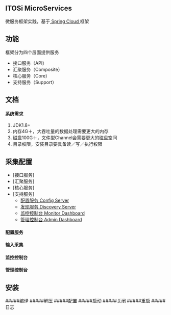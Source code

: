 ## ITOSi MicroServices
微服务框架实践，基于[ Spring Cloud ](http://projects.spring.io/spring-cloud/)框架
## 功能
框架分为四个层面提供服务

* 接口服务（API）
* 汇聚服务（Composite）
* 核心服务（Core）
* 支持服务（Support）


## 文档
#### 系统需求
1. JDK1.8+
2. 内存4G＋，大吞吐量的数据处理需要更大的内存
3. 磁盘100G＋，文件型Channel会需要更大的磁盘空间
4. 目录权限，安装目录要具备读／写／执行权限


## 采集配置
* [接口服务]
* [汇聚服务]
* [核心服务]
* [支持服务]
  * [配置服务 Config Server](#config-server)
  * [发现服务 Discovery Server](#discovery-server)
  * [监控控制台 Monitor Dashboard](#monitor-server)
  * [管理控制台 Admin Dashboard](#admin-server)

#### <a name="onfig-server"></a>配置服务
#### <a name="discovery-server"></a>输入采集
#### <a name="monitor-server"></a>监控控制台
#### <a name="admin-server"></a>管理控制台
## 安装

#####编译 
#####解压
#####配置
#####启动
#####关闭
#####重启
#####日志

